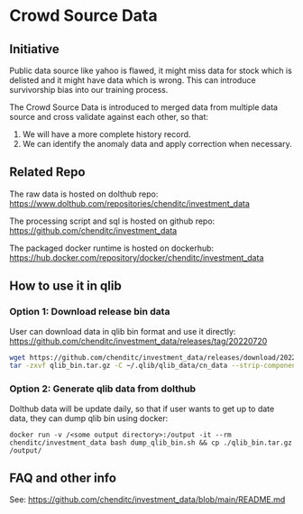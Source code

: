 # Crowd Source Data

## Initiative
Public data source like yahoo is flawed, it might miss data for stock which is delisted and it might have data which is wrong. This can introduce survivorship bias into our training process.

The Crowd Source Data is introduced to merged data from multiple data source and cross validate against each other, so that:
1. We will have a more complete history record.
2. We can identify the anomaly data and apply correction when necessary.

## Related Repo
The raw data is hosted on dolthub repo: https://www.dolthub.com/repositories/chenditc/investment_data

The processing script and sql is hosted on github repo: https://github.com/chenditc/investment_data

The packaged docker runtime is hosted on dockerhub: https://hub.docker.com/repository/docker/chenditc/investment_data

## How to use it in qlib
### Option 1: Download release bin data
User can download data in qlib bin format and use it directly: https://github.com/chenditc/investment_data/releases/tag/20220720
```bash
wget https://github.com/chenditc/investment_data/releases/download/20220720/qlib_bin.tar.gz
tar -zxvf qlib_bin.tar.gz -C ~/.qlib/qlib_data/cn_data --strip-components=2
```

### Option 2: Generate qlib data from dolthub
Dolthub data will be update daily, so that if user wants to get up to date data, they can dump qlib bin using docker:
```
docker run -v /<some output directory>:/output -it --rm chenditc/investment_data bash dump_qlib_bin.sh && cp ./qlib_bin.tar.gz /output/
```

## FAQ and other info
See: https://github.com/chenditc/investment_data/blob/main/README.md
